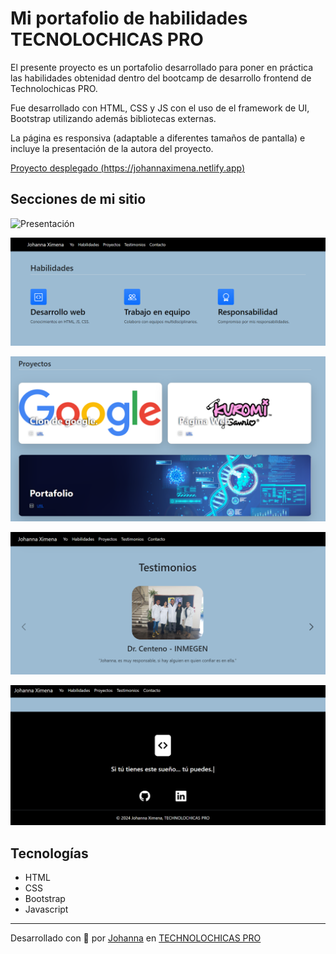 # Mi portafolio de habilidades TECNOLOCHICAS PRO

El presente proyecto es un portafolio desarrollado para poner en práctica las habilidades obtenidad dentro del bootcamp de desarrollo frontend de Technolochicas PRO.

Fue desarrollado con HTML, CSS y JS con el uso de el framework de UI, Bootstrap utilizando además bibliotecas externas.

La página es responsiva (adaptable a diferentes tamaños de pantalla) e incluye la presentación de la autora del proyecto.

[Proyecto desplegado (https://johannaximena.netlify.app)](https://johannaximena.netlify.app)

## Secciones de mi sitio

![Presentación](assets/readme/Presentación.png)

![Habilidades](assets/readme/Habilidades.png)

![Proyectos](assets/readme/Proyectos.png)

![Testimonios](assets/readme/Testimonios.png)

![Contacto](assets/readme/Contacto.png)

## Tecnologías

* HTML
* CSS
* Bootstrap 
* Javascript

---

Desarrollado con  💜 por [Johanna](https://johannaximena.netlify.app) en [TECHNOLOCHICAS PRO](https://tecnolochicas.mx/)